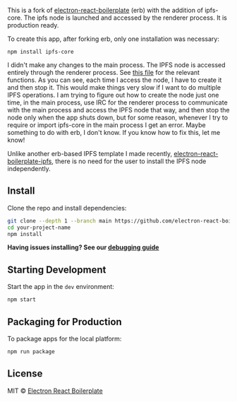 This is a fork of [electron-react-boilerplate](https://github.com/electron-react-boilerplate/electron-react-boilerplate) (erb) with the addition of ipfs-core. The ipfs node is launched and accessed by the renderer process. It is production ready.

To create this app, after forking erb, only one installation was necessary:
```
npm install ipfs-core
```

I didn't make any changes to the main process. The IPFS node is accessed entirely through the renderer process. See [this file](https://github.com/wds4/electron-react-boilerplate-ipfs-core/blob/main/src/renderer/pages/lib/ipfs/ipfsCore.ts) for the relevant functions. As you can see, each time I access the node, I have to create it and then stop it. This would make things very slow if I want to do multiple IPFS operations. I am trying to figure out how to create the node just one time, in the main process, use IRC for the renderer process to communicate with the main process and access the IPFS node that way, and then stop the node only when the app shuts down, but for some reason, whenever I try to require or import ipfs-core in the main process I get an error. Maybe something to do with erb, I don't know. If you know how to fix this, let me know!

Unlike another erb-based IPFS template I made recently, [electron-react-boilerplate-ipfs](https://github.com/wds4/electron-react-boilerplate-ipfs), there is no need for the user to install the IPFS node independently.

## Install

Clone the repo and install dependencies:

```bash
git clone --depth 1 --branch main https://github.com/electron-react-boilerplate/electron-react-boilerplate.git your-project-name
cd your-project-name
npm install
```

**Having issues installing? See our [debugging guide](https://github.com/electron-react-boilerplate/electron-react-boilerplate/issues/400)**

## Starting Development

Start the app in the `dev` environment:

```bash
npm start
```

## Packaging for Production

To package apps for the local platform:

```bash
npm run package
```

## License

MIT © [Electron React Boilerplate](https://github.com/electron-react-boilerplate)
